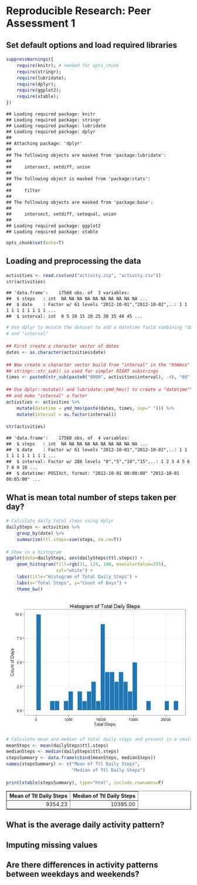 # Reproducible Research: Peer Assessment 1

## Set default options and load required libraries

```r
suppressWarnings({
    require(knitr); # needed for opts_chunk
    require(stringr);
    require(lubridate);
    require(dplyr);
    require(ggplot2);
    require(xtable);
})
```

```
## Loading required package: knitr
## Loading required package: stringr
## Loading required package: lubridate
## Loading required package: dplyr
## 
## Attaching package: 'dplyr'
## 
## The following objects are masked from 'package:lubridate':
## 
##     intersect, setdiff, union
## 
## The following object is masked from 'package:stats':
## 
##     filter
## 
## The following objects are masked from 'package:base':
## 
##     intersect, setdiff, setequal, union
## 
## Loading required package: ggplot2
## Loading required package: xtable
```

```r
opts_chunk$set(echo=T)
```

## Loading and preprocessing the data

```r
activities <- read.csv(unz("activity.zip", "activity.csv"))
str(activities)
```

```
## 'data.frame':	17568 obs. of  3 variables:
##  $ steps   : int  NA NA NA NA NA NA NA NA NA NA ...
##  $ date    : Factor w/ 61 levels "2012-10-01","2012-10-02",..: 1 1 1 1 1 1 1 1 1 1 ...
##  $ interval: int  0 5 10 15 20 25 30 35 40 45 ...
```

```r
# Use dplyr to mutate the dataset to add a datetime field combining "date"
# and "interval"

## First create a character vector of dates
dates <- as.character(activities$date)

## Now create a character vector build from "interval" in the "hhmmss" format
## stringr::str_sub() is used for simpler RIGHT substrings
times <- paste0(str_sub(paste0("0000", activities$interval), -4), "00")

## Use dplyr::mutate() and lubridate::ymd_hms() to create a "datetime"" field,
## and make "interval" a factor
activities <- activities %>%
    mutate(datetime = ymd_hms(paste(dates, times, sep=" "))) %>%
    mutate(interval = as.factor(interval))

str(activities)
```

```
## 'data.frame':	17568 obs. of  4 variables:
##  $ steps   : int  NA NA NA NA NA NA NA NA NA NA ...
##  $ date    : Factor w/ 61 levels "2012-10-01","2012-10-02",..: 1 1 1 1 1 1 1 1 1 1 ...
##  $ interval: Factor w/ 288 levels "0","5","10","15",..: 1 2 3 4 5 6 7 8 9 10 ...
##  $ datetime: POSIXct, format: "2012-10-01 00:00:00" "2012-10-01 00:05:00" ...
```

## What is mean total number of steps taken per day?

```r
# Calculate daily total steps using dplyr
dailySteps <- activities %>%
    group_by(date) %>%
    summarize(ttl.steps=sum(steps, na.rm=T))

# Show in a histogram
ggplot(data=dailySteps, aes(dailySteps$ttl.steps)) +
    geom_histogram(fill=rgb(31, 119, 180, maxColorValue=255),
                   col="white") +
    labs(title="Histogram of Total Daily Steps") +
    labs(x="Total Steps", y="Count of Days") +
    theme_bw()
```

![](PA1_template_files/figure-html/dailysteps-1.png) 

```r
# Calculate mean and median of total daily steps and present in a small table
meanSteps <- mean(dailySteps$ttl.steps)
medianSteps <- median(dailySteps$ttl.steps)
stepsSummary <- data.frame(cbind(meanSteps, medianSteps))
names(stepsSummary) <- c("Mean of Ttl Daily Steps",
                         "Median of Ttl Daily Steps")

print(xtable(stepsSummary), type="html", include.rownames=F)
```

<!-- html table generated in R 3.1.2 by xtable 1.7-4 package -->
<!-- Mon May 11 21:14:35 2015 -->
<table border=1>
<tr> <th> Mean of Ttl Daily Steps </th> <th> Median of Ttl Daily Steps </th>  </tr>
  <tr> <td align="right"> 9354.23 </td> <td align="right"> 10395.00 </td> </tr>
   </table>

## What is the average daily activity pattern?



## Imputing missing values



## Are there differences in activity patterns between weekdays and weekends?
